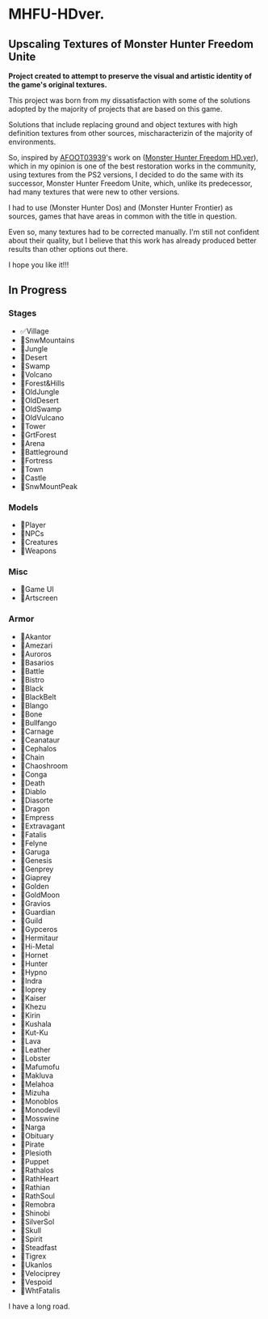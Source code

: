 # MHFU-HDver.
## Upscaling Textures of Monster Hunter Freedom Unite

**Project created to attempt to preserve the visual and artistic identity of the game's original textures.**

This project was born from my dissatisfaction with some of the solutions adopted by the majority of projects that are based on this game.

Solutions that include replacing ground and object textures with high definition textures from other sources, mischaracterizin of the majority of environments.

So, inspired by [AFOOT03939](https://github.com/AFOOT03939)'s work on ([Monster Hunter Freedom HD.ver](https://github.com/AFOOT03939/MHFreedom-HD-pack)), which in my opinion is one of the best restoration works in the community, using textures from the PS2 versions, I decided to do the same with its successor, Monster Hunter Freedom Unite, which, unlike its predecessor, had many textures that were new to other versions.

I had to use (Monster Hunter Dos) and (Monster Hunter Frontier) as sources, games that have areas in common with the title in question.

Even so, many textures had to be corrected manually. I'm still not confident about their quality, but I believe that this work has already produced better results than other options out there.

I hope you like it!!!

## In Progress

### Stages

- :white_check_mark:Village
- :white_square_button:SnwMountains
- :white_square_button:Jungle
- :white_square_button:Desert
- :white_square_button:Swamp
- :white_square_button:Volcano
- :white_square_button:Forest&Hills
- :white_square_button:OldJungle
- :white_square_button:OldDesert
- :white_square_button:OldSwamp
- :white_square_button:OldVulcano
- :white_square_button:Tower
- :white_square_button:GrtForest
- :white_square_button:Arena
- :white_square_button:Battleground
- :white_square_button:Fortress
- :white_square_button:Town
- :white_square_button:Castle
- :white_square_button:SnwMountPeak

### Models

- :white_square_button:Player
- :white_square_button:NPCs
- :white_square_button:Creatures
- :white_square_button:Weapons

### Misc
- :white_square_button:Game UI
- :white_square_button:Artscreen

### Armor

- :white_square_button:Akantor
- :white_square_button:Amezari
- :white_square_button:Auroros
- :white_square_button:Basarios
- :white_square_button:Battle
- :white_square_button:Bistro
- :white_square_button:Black
- :white_square_button:BlackBelt
- :white_square_button:Blango
- :white_square_button:Bone
- :white_square_button:Bullfango
- :white_square_button:Carnage
- :white_square_button:Ceanataur
- :white_square_button:Cephalos
- :white_square_button:Chain
- :white_square_button:Chaoshroom
- :white_square_button:Conga
- :white_square_button:Death
- :white_square_button:Diablo
- :white_square_button:Diasorte
- :white_square_button:Dragon
- :white_square_button:Empress
- :white_square_button:Extravagant
- :white_square_button:Fatalis
- :white_square_button:Felyne
- :white_square_button:Garuga
- :white_square_button:Genesis
- :white_square_button:Genprey
- :white_square_button:Giaprey
- :white_square_button:Golden
- :white_square_button:GoldMoon
- :white_square_button:Gravios
- :white_square_button:Guardian
- :white_square_button:Guild
- :white_square_button:Gypceros
- :white_square_button:Hermitaur
- :white_square_button:Hi-Metal
- :white_square_button:Hornet
- :white_square_button:Hunter
- :white_square_button:Hypno
- :white_square_button:Indra
- :white_square_button:Ioprey
- :white_square_button:Kaiser
- :white_square_button:Khezu
- :white_square_button:Kirin
- :white_square_button:Kushala
- :white_square_button:Kut-Ku
- :white_square_button:Lava
- :white_square_button:Leather
- :white_square_button:Lobster
- :white_square_button:Mafumofu
- :white_square_button:Makluva
- :white_square_button:Melahoa
- :white_square_button:Mizuha
- :white_square_button:Monoblos
- :white_square_button:Monodevil
- :white_square_button:Mosswine
- :white_square_button:Narga
- :white_square_button:Obituary
- :white_square_button:Pirate
- :white_square_button:Plesioth
- :white_square_button:Puppet
- :white_square_button:Rathalos
- :white_square_button:RathHeart
- :white_square_button:Rathian
- :white_square_button:RathSoul
- :white_square_button:Remobra
- :white_square_button:Shinobi
- :white_square_button:SilverSol
- :white_square_button:Skull
- :white_square_button:Spirit
- :white_square_button:Steadfast
- :white_square_button:Tigrex
- :white_square_button:Ukanlos
- :white_square_button:Velociprey
- :white_square_button:Vespoid
- :white_square_button:WhtFatalis

I have a long road.
